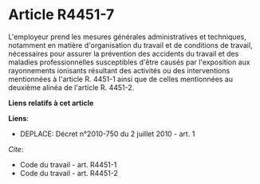 # Article R4451-7

L'employeur prend les mesures générales administratives et techniques, notamment en matière d'organisation du travail et de
conditions de travail, nécessaires pour assurer la prévention des accidents du travail et des maladies professionnelles
susceptibles d'être causés par l'exposition aux rayonnements ionisants résultant des activités ou des interventions
mentionnées à l'article R. 4451-1 ainsi que de celles mentionnées au deuxième alinéa de l'article R. 4451-2.

**Liens relatifs à cet article**

**Liens**:

  - DEPLACE: Décret n°2010-750 du 2 juillet 2010 - art. 1

_Cite_:

  - Code du travail - art. R4451-1
  - Code du travail - art. R4451-2
